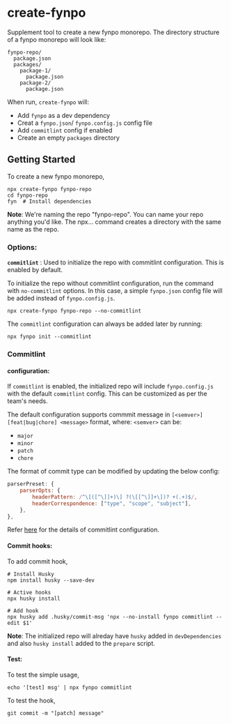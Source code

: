 # create-fynpo

Supplement tool to create a new fynpo monorepo. The directory structure of a fynpo monorepo will look like:

```
fynpo-repo/
  package.json
  packages/
    package-1/
      package.json
    package-2/
      package.json
```

When run, `create-fynpo` will:

- Add `fynpo` as a dev dependency
- Creat a `fynpo.json`/ `fynpo.config.js` config file
- Add `commitlint` config if enabled
- Create an empty `packages` directory

## Getting Started

To create a new fynpo monorepo,

```
npx create-fynpo fynpo-repo
cd fynpo-repo
fyn  # Install dependencies
```

**Note**: We're naming the repo "fynpo-repo". You can name your repo anything you'd like. The npx... command creates a directory with the same name as the repo.

### Options:

**`commitlint`** : Used to initialize the repo with commitlint configuration. This is enabled by default.

To initialize the repo without commitlint configuration, run the command with `no-commitlint` options. In this case, a simple `fynpo.json` config file will be added instead of `fynpo.config.js`.

```
npx create-fynpo fynpo-repo --no-commitlint
```

The `commitlint` configuration can always be added later by running:

```
npx fynpo init --commitlint
```

### Commitlint

#### configuration:

If `commitlint` is enabled, the initialized repo will include `fynpo.config.js` with the default `commitlint` config. This can be customized as per the team's needs.

The default configuration supports commmit message in `[<semver>][feat|bug|chore] <message>` format, where:
`<semver>` can be:

- `major`
- `minor`
- `patch`
- `chore`

The format of commit type can be modified by updating the below config:

```javaScript
parserPreset: {
    parserOpts: {
        headerPattern: /^\[([^\]]+)\] ?(\[[^\]]+\])? +(.+)$/,
        headerCorrespondence: ["type", "scope", "subject"],
    },
},
```

Refer [here](https://commitlint.js.org/#/reference-configuration) for the details of commitlint configuration.

#### Commit hooks:

To add commit hook,

```
# Install Husky
npm install husky --save-dev

# Active hooks
npx husky install

# Add hook
npx husky add .husky/commit-msg 'npx --no-install fynpo commitlint --edit $1'
```

**Note**: The initialized repo will alreday have `husky` added in `devDependencies` and also `husky install` added to the `prepare` script.

#### Test:

To test the simple usage,

```
echo '[test] msg' | npx fynpo commitlint
```

To test the hook,

```
git commit -m "[patch] message"
```
